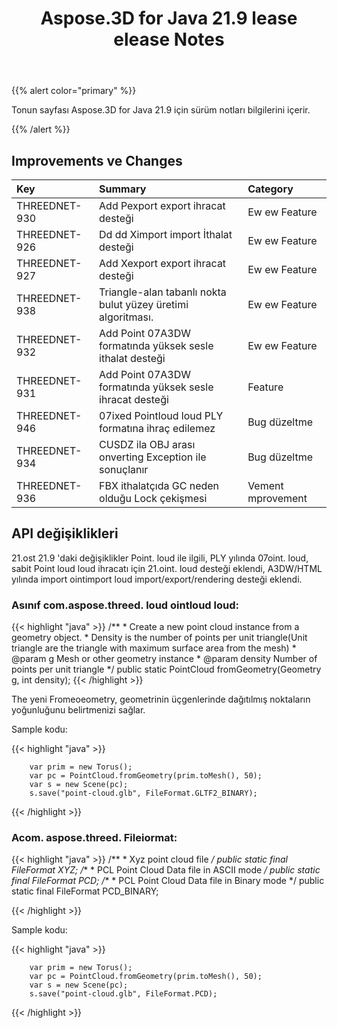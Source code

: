 ﻿---
title: Aspose.3D for Java 21.9 lease elease Notes
type: docs
weight: 4
url: /tr/java/aspose-3d-for-java-21-9-release-notes/
---
{{% alert color="primary" %}}

Tonun sayfası Aspose.3D for Java 21.9 için sürüm notları bilgilerini içerir.

{{% /alert %}}
## **Improvements ve Changes**

|**Key**|**Summary**|**Category**|
|:- |:- |:- |
|THREEDNET-930 |Add Pexport export ihracat desteği|Ew ew Feature|
|THREEDNET-926 |Dd dd Ximport import İthalat desteği|Ew ew Feature|
|THREEDNET-927 |Add Xexport export ihracat desteği|Ew ew Feature|
|THREEDNET-938 |Triangle-alan tabanlı nokta bulut yüzey üretimi algoritması.|Ew ew Feature|
|THREEDNET-932 |Add Point 07A3DW formatında yüksek sesle ithalat desteği|Ew ew Feature|
|THREEDNET-931 |Add Point 07A3DW formatında yüksek sesle ihracat desteği|Feature|
|THREEDNET-946 |07ixed Pointloud loud PLY formatına ihraç edilemez|Bug düzeltme|
|THREEDNET-934 |CUSDZ ila OBJ arası onverting Exception ile sonuçlanır|Bug düzeltme|
|THREEDNET-936 |FBX ithalatçıda GC neden olduğu Lock çekişmesi|Vement mprovement|


## API değişiklikleri ##


21.ost 21.9 'daki değişiklikler Point. loud ile ilgili, PLY yılında 07oint. loud, sabit Point loud loud ihracatı için 21.oint. loud desteği eklendi, A3DW/HTML yılında import ointimport loud import/export/rendering desteği eklendi.


### Asınıf com.aspose.threed. loud ointloud loud:

{{< highlight "java" >}}
    /**
     * Create a new point cloud instance from a geometry object.
     * Density is the number of points per unit triangle(Unit triangle are the triangle with maximum surface area from the mesh)
     * @param g Mesh or other geometry instance
     * @param density Number of points per unit triangle
     */
    public static PointCloud fromGeometry(Geometry g, int density);
{{< /highlight >}}


The yeni Fromeoeometry, geometrinin üçgenlerinde dağıtılmış noktaların yoğunluğunu belirtmenizi sağlar.

Sample kodu:

{{< highlight "java" >}}

        var prim = new Torus();
        var pc = PointCloud.fromGeometry(prim.toMesh(), 50);
        var s = new Scene(pc);
        s.save("point-cloud.glb", FileFormat.GLTF2_BINARY);

{{< /highlight >}}


### Acom. aspose.threed. Fileiormat:

{{< highlight "java" >}}
    /**
     * Xyz point cloud file
     */
    public static final FileFormat XYZ;
    /**
     * PCL Point Cloud Data file in ASCII mode
     */
    public static final FileFormat PCD;
    /**
     * PCL Point Cloud Data file in Binary mode
     */
    public static final FileFormat PCD_BINARY;

{{< /highlight >}}


Sample kodu:

{{< highlight "java" >}}

        var prim = new Torus();
        var pc = PointCloud.fromGeometry(prim.toMesh(), 50);
        var s = new Scene(pc);
        s.save("point-cloud.glb", FileFormat.PCD);

{{< /highlight >}}